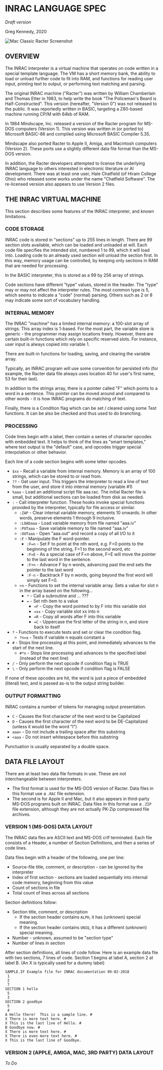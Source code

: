 # INRAC LANGUAGE SPEC
*Draft version*

Greg Kennedy, 2020

![Mac Classic Racter Screenshot](racter.png)

## OVERVIEW
The INRAC interpreter is a virtual machine that operates on code written in a special template language.  The VM has a short memory bank, the ability to load or unload further code to fit into RAM, and functions for reading user input, printing text to output, or performing text matching and parsing.

The original INRAC machine ("Racter") was written by William Chamberlain and Thomas Etter in 1983, to help write the book "The Policeman's Beard is Half-Constructed".  This version (hereafter, "Version 0") was not released to the public.  It was reportedly written in BASIC, targeting a Z80-based machine running CP/M with 64kb of RAM.

In 1984 Mindscape, Inc. released a version of the Racter program for MS-DOS computers (Version 1).  This version was written in (or ported to) Microsoft BASIC-86 and compiled using Microsoft BASIC Compiler 5.35.

Mindscape also ported Racter to Apple II, Amiga, and Macintosh computers (Version 2).  These ports use a slightly different data file format than the MS-DOS version.

In addition, the Racter developers attempted to license the underlying INRAC language to others interested in electronic literature or AI development.  There was at least one user, Hale Chatfield (of Hiram College Ohio) who released some works under the name "Chatfield Software".  The re-licensed version also appears to use Version 2 files.

## THE INRAC VIRTUAL MACHINE
This section describes some features of the INRAC interpreter, and known limitations.

### CODE STORAGE
INRAC code is stored in "sections" up to 255 lines in length.  There are 99 section slots available, which can be loaded and unloaded at will.  Each code file specifies the intended slot, numbered 1 to 99, which it will load into.  Loading code to an already used section will unload the section first.  In this way, memory usage can be controlled, by keeping only sections in RAM that are needed for processing.

In the BASIC interpreter, this is stored as a 99 by 256 array of strings.

Code sections have different "type" values, stored in the header.  The "type" may or may not affect the interpreter rules.  The most common type is 5, which seems to indicate a "code" (normal) parsing.  Others such as 2 or 8 may indicate some sort of vocabulary handling.

### INTERNAL MEMORY
The INRAC "machine" has a limited internal memory: a 100-slot array of strings.  This array index is 1-based.  For the most part, the variable store is generic - the programmer may assign locations freely.  However, there are certain built-in functions which rely on specific reserved slots.  For instance, user input is always copied into variable 1.

There are built-in functions for loading, saving, and clearing the variable array.

Typically, an INRAC program will use some convention for persisted info (for example, the Racter data file always uses location 40 for user's first name, 53 for their last).

In addition to the strings array, there is a pointer called "F" which points to a word in a sentence.  This pointer can be moved around and compared to other words - it is how INRAC programs do matching of text.

Finally, there is a Condition flag which can be set / cleared using some Test functions.  It can be also be checked and thus used to do branching.

### PROCESSING
Code lines begin with a label, then contain a series of character opcodes with embedded text.  It helps to think of the lines as "smart templates," where text output is the "default" case, and opcodes trigger special interpolation or other behavior.

Each line of a code section begins with some letter opcodes.

* `$xx` - Recall a variable from internal memory.  Memory is an array of 100 strings, which can be stored to or read from.
* `??` - Get user input.  This triggers the interpreter to read a line of text from the user, and store it into internal memory (variable #1)
* `%aaa` - Load an additional script file aaa.rac.  The initial Racter file is small, but additional sections can be loaded from disk as needed.
* `:` - Call interpreter function.  These hooks invoke special functions provided by the interpreter, typically for file access or similar.
  * `:ZAP` - Clear internal variable memory, elements 10 onwards.  In other words, preserve elements 1 through 9 inclusive.
  * `:LOADaaa` - Load variable memory from file named "aaa.iv"
  * `:PUTaaa` - Save variable memory to file named "aaa.iv"
  * `:OUTaaa` - Open "aaa.out" and record a copy of all I/O to it
  * `:F` - Manipulate the F word-pointer.
    * `:F=n` - Set F to point at the nth word, e.g. F=0 points to the beginning of the string, F=1 to the second word, etc
    * `:F=E` - As a special case of F=n above, F=E will move the pointer to the last word in the sentence.
    * `:F+n` - Advance F by n words, advancing past the end sets the pointer to the last word
    * `:F-n` - Backtrack F by n words, going beyond the first word will simply set F=0.
  * `>n` - Functions to set the internal variable array.  Sets a value for slot n in the array based on the following...
    * `*` - Call a subroutine and ... ???
    * `=` - Set nth item to a value
      * `=F` - Copy the word pointed to by F into this variable slot
      * `=xx` - Copy variable slot xx into n
      * `=R` - Copy all words after F into this variable
      * `=C` - Uppercase the first letter of the string in n, and store back to itself
* `?` - Functions to execute tests and set or clear the condition flag.
  * `?n=a` - Tests if variable n equals constant a
* `#` - Stops line processing at this point, and immediately advances to the start of the next line.
  * `#*n` - Stops line processing and advances to the specified label (instead of the next line)
* `/` - Only perform the next opcode if condition flag is TRUE
* `\` - Only perform the next opcode if condition flag is FALSE

If none of these opcodes are hit, the word is just a piece of embedded (literal) text, and is passed as-is to the output string builder.

### OUTPUT FORMATTING
INRAC contains a number of tokens for managing output presentation.

* `C` - Causes the first character of the next word to be Capitalized
* `D` - Causes the first character of the next word to be DE-Capitalized (unless it would be the word "I")
* `aaa>` - Do not include a trailing space after this substring
* `<aaa` - Do not insert whitespace before this substring

Punctuation is usually separated by a double space.

## DATA FILE LAYOUT
There are at least two data file formats in use.  These are not interchangeable between interpreters.
* The first format is used for the MS-DOS version of Racter.  Data files in this format use a `.RAC` file extension.
* The second is for Apple II and Mac, but it also appears in third-party MS-DOS programs built on INRAC.  Data files in this format use a `.ZIP` file extension, although they are not actually PK-Zip compressed file archives.

### VERSION 1 (MS-DOS) DATA LAYOUT
The INRAC data fles are ASCII text and MS-DOS crlf terminated.  Each file consists of a Header, a number of Section Definitions, and then a series of code lines.

Data files begin with a header of the following, one per line:
* Source-file title, comment, or description - can be ignored by the interpreter
* Index of first section - sections are loaded sequentially into internal code memory, beginning from this value
* Count of sections in file
* Total count of lines across all sections

Section definitions follow:
* Section title, comment, or description
  * If the section header contains `ALPH`, it has (unknown) special meaning.
  * If the section header contains `UNIQ`, it has a different (unknown) special meaning.
* Number - unknown, assumed to be "section type"
* Number of lines in section

After section definitions, all lines of code follow.  Here is an example data file with two sections, 7 lines of code.  Section 1 begins at label A, section 2 at label B.  (An X is typically used for a dummy label)

    SAMPLE.IF Example file for INRAC documentation 09-02-2018
     1
     2
     7
    SECTION 1 hello
     5
     3
    SECTION 2 goodbye
     5
     4
    A Hello there!  This is a sample line. #
    X There is more text here. #
    X This is the last line of Hello. #
    B Goodbye now. #
    X There is more text here. #
    X There is even more text here. #
    X This is the last line of Goodbye.

### VERSION 2 (APPLE, AMIGA, MAC, 3RD PARTY) DATA LAYOUT
*To Do*

